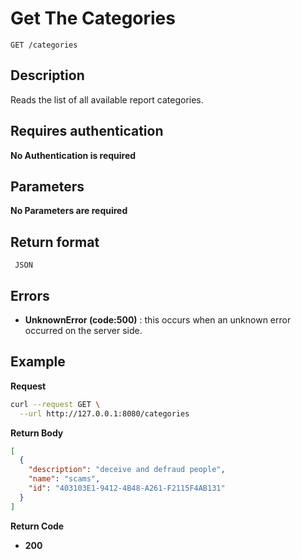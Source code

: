 # Get The Categories

    GET /categories

## Description

Reads the list of all available report categories.

## Requires authentication

**No Authentication is required**

## Parameters

**No Parameters are required**

## Return format

     JSON

## Errors

- **UnknownError (code:500)** : this occurs when an unknown error occurred on the server side.

## Example

**Request**

```bash
curl --request GET \
  --url http://127.0.0.1:8080/categories
```

**Return Body**

```json
[
  {
    "description": "deceive and defraud people",
    "name": "scams",
    "id": "403103E1-9412-4B48-A261-F2115F4AB131"
  }
]
```

**Return Code**

- **200**
